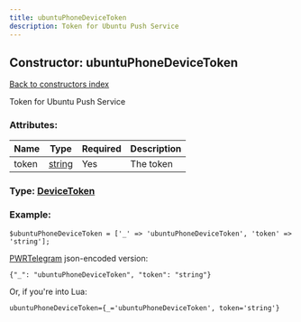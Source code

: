 ```yaml
---
title: ubuntuPhoneDeviceToken
description: Token for Ubuntu Push Service
---
```

## Constructor: ubuntuPhoneDeviceToken  
[Back to constructors index](index.md)



Token for Ubuntu Push Service

### Attributes:

| Name     |    Type       | Required | Description |
|----------|---------------|----------|-------------|
|token|[string](../types/string.md) | Yes|The token|



### Type: [DeviceToken](../types/DeviceToken.md)


### Example:

```
$ubuntuPhoneDeviceToken = ['_' => 'ubuntuPhoneDeviceToken', 'token' => 'string'];
```  

[PWRTelegram](https://pwrtelegram.xyz) json-encoded version:

```
{"_": "ubuntuPhoneDeviceToken", "token": "string"}
```


Or, if you're into Lua:  


```
ubuntuPhoneDeviceToken={_='ubuntuPhoneDeviceToken', token='string'}

```


